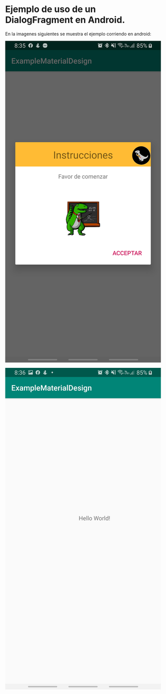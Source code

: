 # Ejemplo de uso de un DialogFragment en Android.


En la imagenes siguientes se muestra el ejemplo corriendo en android:


![](app/src/main/assets/1.jpg)


![](app/src/main/assets/2.jpg)
